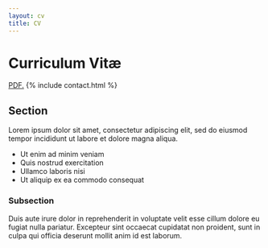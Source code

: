 ```yaml
---
layout: cv
title: CV
---
```


# Curriculum Vitæ
<a href="https://github.com/artakh10/artakh10.github.io/blob/master/CV%20Arta%20Khosravi%20She.pdf" target="_blank">PDF.</a>
{% include contact.html %}

## Section

Lorem ipsum dolor sit amet, consectetur adipiscing elit, sed do eiusmod tempor incididunt ut labore et dolore magna aliqua.

* Ut enim ad minim veniam
* Quis nostrud exercitation
* Ullamco laboris nisi
* Ut aliquip ex ea commodo consequat

### Subsection

Duis aute irure dolor in reprehenderit in voluptate velit esse cillum dolore eu fugiat nulla pariatur. Excepteur sint occaecat cupidatat non proident, sunt in culpa qui officia deserunt mollit anim id est laborum.
